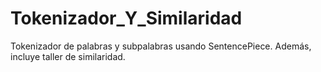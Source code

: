 # Tokenizador_Y_Similaridad
Tokenizador de palabras y subpalabras usando SentencePiece. Además, incluye taller de similaridad.
